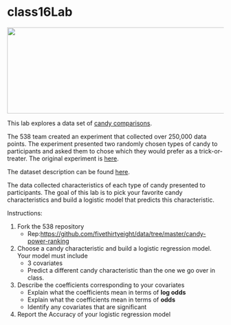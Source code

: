 # class16Lab

<p align="center">
  <img width="640" height="200" src="https://github.com/mhc-stat340-f2019-sec02/class16Lab/blob/master/featured.png">
</p>

This lab explores a data set of [candy comparisons](https://fivethirtyeight.com/features/the-ultimate-halloween-candy-power-ranking/).

The 538 team created an experiment that collected over 250,000 data points.
The experiment presented two randomly chosen types of candy to participants and asked them to chose which they would prefer as a trick-or-treater.
The original experiment is [here](http://walthickey.com/2017/10/18/whats-the-best-halloween-candy/).

The dataset description can be found [here](https://github.com/fivethirtyeight/data/tree/master/candy-power-ranking).

The data collected characteristics of each type of candy presented to participants.
The goal of this lab is to pick your favorite candy characteristics and build a logistic model that predicts this characteristic.

Instructions:
1. Fork the 538 repository
	- Rep:https://github.com/fivethirtyeight/data/tree/master/candy-power-ranking
2. Choose a candy characteristic and build a logistic regression model. Your model must include
	- 3 covariates
	- Predict a different candy characteristic than the one we go over in class.
3. Describe the coefficients corresponding to your covariates
	- Explain what the coefficients mean in terms of **log odds** 
	- Explain what the coefficients mean in terms of **odds**
	- Identify any covariates that are significant
4. Report the Accuracy of your logistic regression model
